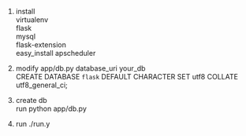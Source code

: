 1. install  
virtualenv  
flask  
mysql  
flask-extension  
easy_install apscheduler


2. modify app/db.py 
    database_uri your_db  
    CREATE DATABASE `flask` DEFAULT CHARACTER SET utf8 COLLATE utf8_general_ci;


3. create db  
    run python app/db.py

4. run ./run.y

